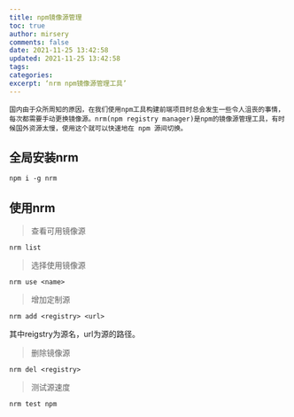 ```yaml
---
title: npm镜像源管理
toc: true
author: mirsery
comments: false
date: 2021-11-25 13:42:58
updated: 2021-11-25 13:42:58
tags:
categories:
excerpt: ‘nrm npm镜像源管理工具’
---
```



<!-- toc -->

    国内由于众所周知的原因，在我们使用npm工具构建前端项目时总会发生一些令人沮丧的事情，每次都需要手动更换镜像源。nrm(npm registry manager)是npm的镜像源管理工具，有时候国外资源太慢，使用这个就可以快速地在 npm 源间切换。

## 全局安装nrm

```shell
npm i -g nrm
```

## 使用nrm

> 查看可用镜像源

```shell
nrm list
```

> 选择使用镜像源

```shell
nrm use <name>
```

> 增加定制源
```
nrm add <registry> <url>
```
其中reigstry为源名，url为源的路径。


> 删除镜像源

```shell
nrm del <registry>
```

> 测试源速度

```shell
nrm test npm
```